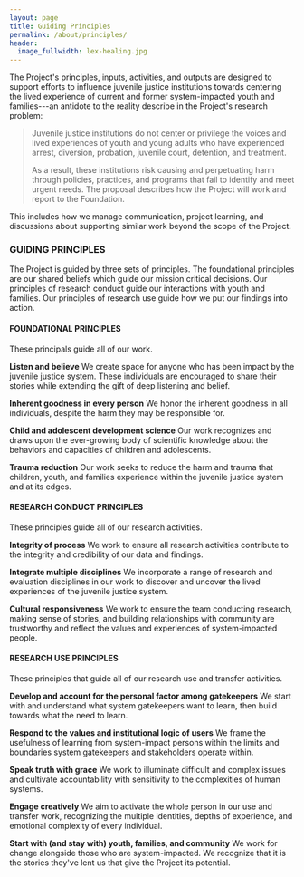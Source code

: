 ```yaml
---
layout: page
title: Guiding Principles
permalink: /about/principles/
header:
  image_fullwidth: lex-healing.jpg
---
```

The Project's principles, inputs, activities, and outputs are designed to support efforts to influence juvenile justice institutions towards centering the lived experience of current and former system-impacted youth and families---an antidote to the reality describe in the Project's research problem:

> Juvenile justice institutions do not center or privilege the voices and lived experiences of youth and young adults who have experienced arrest, diversion, probation, juvenile court, detention, and treatment.
>
> As a result, these institutions risk causing and perpetuating harm through policies, practices, and programs that fail to identify and meet urgent needs.
The proposal describes how the Project will work and report to the Foundation.

This includes how we manage communication, project learning, and discussions about supporting similar work beyond the scope of the Project.

### GUIDING PRINCIPLES
The Project is guided by three sets of principles. The foundational principles are our shared beliefs which guide our mission critical decisions. Our principles of research conduct guide our interactions with youth and families. Our principles of research use guide how we put our findings into action.

#### FOUNDATIONAL PRINCIPLES

These principals guide all of our work.

**Listen and believe**
We create space for anyone who has been impact by the juvenile justice system. These individuals are encouraged to share their stories while extending the gift of deep listening and belief.

**Inherent goodness in every person**
We honor the inherent goodness in all individuals, despite the harm they may be responsible for.

**Child and adolescent development science**
Our work recognizes and draws upon the ever-growing body of scientific knowledge about the behaviors and capacities of children and adolescents.

**Trauma reduction**
Our work seeks to reduce the harm and trauma that children, youth, and families experience within the juvenile justice system and at its edges.

#### RESEARCH CONDUCT PRINCIPLES

These principles guide all of our research activities.

**Integrity of process**
We work to ensure all research activities contribute to the integrity and credibility of our data and findings.

**Integrate multiple disciplines**
We incorporate a range of research and evaluation disciplines in our work to discover and uncover the lived experiences of the juvenile justice system.

**Cultural responsiveness**
We work to ensure the team conducting research, making sense of stories, and building relationships with community are trustworthy and reflect the values and experiences of system-impacted people.

#### RESEARCH USE PRINCIPLES

These principles that guide all of our research use and transfer activities.

**Develop and account for the personal factor among gatekeepers**
We start with and understand what system gatekeepers want to learn, then build towards what the need to learn.

**Respond to the values and institutional logic of users**
We frame the usefulness of learning from system-impact persons within the limits and boundaries system gatekeepers and stakeholders operate within.

**Speak truth with grace**
We work to illuminate difficult and complex issues and cultivate accountability with sensitivity to the complexities of human systems.

**Engage creatively**
We aim to activate the whole person in our use and transfer work, recognizing the multiple identities, depths of experience, and emotional complexity of every individual.

**Start with (and stay with) youth, families, and community**
We work for change alongside those who are system-impacted. We recognize that it is the stories they've lent us that give the Project its potential.
